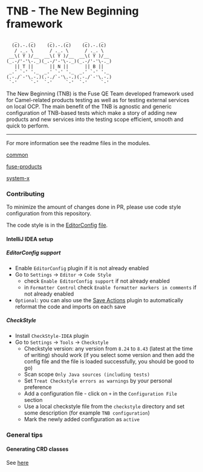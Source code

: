 # TNB - The New Beginning framework
```
   _     _      _     _      _     _     
  (c).-.(c)    (c).-.(c)    (c).-.(c)    
   / ._. \      / ._. \      / ._. \     
 __\( Y )/__  __\( Y )/__  __\( Y )/__   
(_.-/'-'\-._)(_.-/'-'\-._)(_.-/'-'\-._)  
   || T ||      || N ||      || B ||     
 _.' `-' '._  _.' `-' '._  _.' `-' '._   
(.-./`-'\.-.)(.-./`-'\.-.)(.-./`-'\.-.)  
 `-'     `-'  `-'     `-'  `-'     `-'   
```
The New Beginning (TNB) is the Fuse QE Team developed framework used for Camel-related products testing as well as for testing external services on local OCP. The main benefit of the TNB is agnostic and generic configuration of TNB-based tests which make a story of adding new products and new services into the testing scope efficient, smooth and quick to perform.

---

For more information see the readme files in the modules.

[common](common/README.md)

[fuse-products](fuse-products/README.md)

[system-x](system-x/README.md)

### Contributing

To minimize the amount of changes done in PR, please use code style configuration from this repository.

The code style is in the [EditorConfig](https://editorconfig.org/) [file](.editorconfig).

#### IntelliJ IDEA setup

##### EditorConfig support

- Enable `EditorConfig` plugin if it is not already enabled
- Go to `Settings` -> `Editor` -> `Code Style`
    - check `Enable EditorConfig support` if not already enabled
    - in `Formatter Control` check `Enable formatter markers in comments` if not already enabled
- `Optional`: you can also use the [Save Actions](https://plugins.jetbrains.com/plugin/7642-save-actions) plugin to automatically reformat the code
  and imports on each save

##### CheckStyle

- Install `CheckStyle-IDEA` plugin
- Go to `Settings` -> `Tools` -> `Checkstyle`
    - Checkstyle version: any version from `8.24` to `8.43` (latest at the time of writing) should work
    (if you select some version and then add the config file and the file is loaded successfully, you should be good to go)
    - Scan scope `Only Java sources (including tests)`
    - Set `Treat Checkstyle errors as warnings` by your personal preference
    - Add a configuration file - click on `+` in the `Configuration File` section
    - Use a local checkstyle file from the `checkstyle` directory  and set some description (for example `TNB configuration`)
    - Mark the newly added configuration as `active`


### General tips

#### Generating CRD classes

See [here](docs/generating-crd-classes.md)
